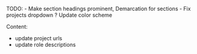 TODO:
    - Make section headings prominent,
      Demarcation for sections
    - Fix projects dropdown
    ? Update color scheme

Content:
  - update project urls
  - update role descriptions
